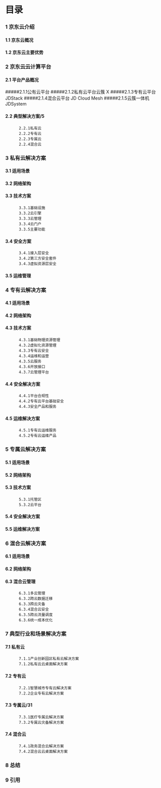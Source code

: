 # 目录

### 1 京东云介绍

#### 1.1 京东云概况

#### 1.2 京东云主要优势

### 2 京东云云计算平台

#### 2.1 平台产品概况

#####2.1.1公有云平台
#####2.1.2私有云平台云簇 X
#####2.1.3专有云平台 JDStack 
#####2.1.4混合云平台 JD Cloud Mesh 
#####2.1.5云簇一体机 JDSystem 

#### 2.2 典型解决方案/5

          2.2.1私有云
          2.2.2专有云
          2.2.3专属云
          2.2.4混合云

### 3 私有云解决方案

#### 3.1 适用场景

#### 3.2 网络架构

#### 3.3 技术方案

          3.3.1基础设施
          3.3.2云引擎
          3.3.3云管理
          3.3.4云门户
          3.3.5主要功能

#### 3.4 安全方案

          3.4.1接入层安全
          3.4.2第三方安全套件
          3.4.3虚拟资源层安全

#### 3.5 运维管理

### 4 专有云解决方案

#### 4.1 适用场景

#### 4.2 网络架构

#### 4.3 技术方案

          4.3.1基础物理资源管理
          4.3.2虚拟化资源管理
          4.3.3专有云安全
          4.3.4运维和运营
          4.3.5云服务
          4.3.6开放接口
          4.3.7云管理平台

#### 4.4 安全解决方案

          4.4.1平台合规性
          4.4.2专有云平台基础安全
          4.4.3安全产品和服务

#### 4.5 运维解决方案

          4.5.1专有云运维服务
          4.5.2专有云运维产品

### 5 专属云解决方案

#### 5.1 适用场景

#### 5.2 网络架构

#### 5.3 技术方案

          5.3.1托管区
          5.3.2云平台

#### 5.4 安全解决方案

#### 5.5 运维解决方案

### 6 混合云解决方案

#### 6.1 适用场景

#### 6.2 网络架构

#### 6.3 混合云管理

          6.3.1多云管理
          6.3.2跨云数据迁移
          6.3.3跨云灾备
          6.3.4混合云安全
          6.3.5跨云流量调度
          6.3.6统一成本优化

### 7 典型行业和场景解决方案

#### 7.1 私有云

          7.1.1产业创新园区私有云解决方案
          7.1.2私有云云桌面解决方案

#### 7.2 专有云

          7.2.1智慧城市专有云解决方案
          7.2.2企业专有云解决方案

#### 7.3 专属云/31

          7.3.1医疗专属云解决方案
          7.3.2专属云灾备解决方案

#### 7.4 混合云

          7.4.1政务混合云解决方案
          7.4.2混合云云桌面解决方案

### 8 总结

### 9 引用
